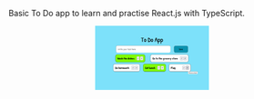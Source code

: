 Basic To Do app to learn and practise React.js with TypeScript.

<p align="center"><img src="/ToDoAppv1.png" width="200"/></p>
